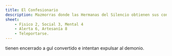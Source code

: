 ```yaml
---
title: El Confesionario
description: Mazmorras donde las Hermanas del Silencio obtienen sus confesiones.
sheet:
    - Fisico 2, Social 3, Mental 4
    - Alerta 6, Artesanía 8
    - Teleportarse.
---
```


tienen encerrado a gul convertido e intentan expulsar al demonio.